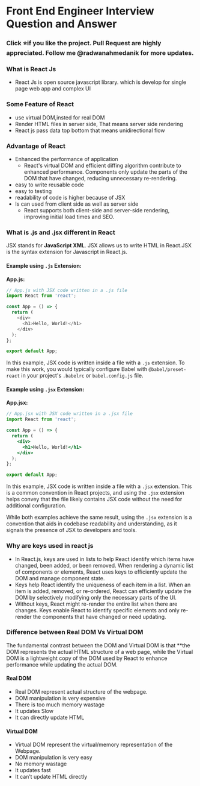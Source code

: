 # Front End Engineer Interview Question and Answer
### Click ⭐if you like the project. Pull Request are highly appreciated. Follow me @radwanahmedanik for more updates.


### What is React Js
- React Js is open source javascript library. which is develop for single page web app and complex UI
  
### Some Feature of React
 - use virtual DOM,insted for real DOM
 - Render HTML files in server side, That means server side rendering
 - React js pass data top bottom that means unidirectional flow
### Advantage of React
- Enhanced the performance of application
   - React's virtual DOM and efficient diffing algorithm contribute to enhanced performance. Components only update the parts of the DOM that have changed, reducing unnecessary re-rendering.
- easy to write reusable code
- easy to testing
- readability of code is higher because of JSX
- Is can used from client side as well as server side
   - React supports both client-side and server-side rendering, improving initial load times and SEO.

### What is .js and .jsx different in React
JSX stands for **JavaScript XML**. JSX allows us to write HTML in React.JSX is the syntax extension for Javascript in React.js.
#### Example using `.js` Extension:
**App.js:**
```javascript
// App.js with JSX code written in a .js file
import React from 'react';

const App = () => {
  return (
    <div>
      <h1>Hello, World!</h1>
    </div>
  );
};

export default App;
```
In this example, JSX code is written inside a file with a `.js` extension. To make this work, you would typically configure Babel with `@babel/preset-react` in your project's `.babelrc` or `babel.config.js` file.

#### Example using `.jsx` Extension:

**App.jsx:**
```jsx
// App.jsx with JSX code written in a .jsx file
import React from 'react';

const App = () => {
  return (
    <div>
      <h1>Hello, World!</h1>
    </div>
  );
};

export default App;
```

In this example, JSX code is written inside a file with a `.jsx` extension. This is a common convention in React projects, and using the `.jsx` extension helps convey that the file likely contains JSX code without the need for additional configuration.

While both examples achieve the same result, using the `.jsx` extension is a convention that aids in codebase readability and understanding, as it signals the presence of JSX to developers and tools.

### Why are keys used in react js
- In React.js, keys are used in lists to help React identify which items have changed, been added, or been removed. When rendering a dynamic list of components or elements, React uses keys to efficiently update the DOM and manage component state.
- Keys help React identify the uniqueness of each item in a list. When an item is added, removed, or re-ordered, React can efficiently update the DOM by selectively modifying only the necessary parts of the UI.
- Without keys, React might re-render the entire list when there are changes. Keys enable React to identify specific elements and only re-render the components that have changed or need updating.

### Difference between Real DOM Vs Virtual DOM

The fundamental contrast between the DOM and Virtual DOM is that **the DOM represents the actual HTML structure of a web page, while the Virtual DOM is a lightweight copy of the DOM used by React to enhance performance while updating the actual DOM.

#### Real DOM
- Real DOM represent actual structure of the webpage.
- DOM manipulation is very expensive
- There is too much memory wastage
- It updates Slow
- It can directly update HTML

#### Virtual DOM
- Virtual DOM represent the virtual/memory representation of the Webpage.
- DOM manipulation is very easy
- No memory wastage
- It updates fast
- It can’t update HTML directly
